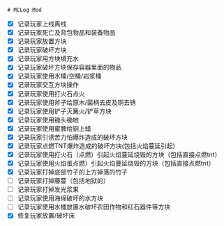     # MCLog Mod

- [x] 记录玩家上线离线 
- [x] 记录玩家死亡及背包物品和装备物品 
- [x] 记录玩家放置方块
- [x] 记录玩家破坏方块
- [x] 记录玩家用方块填充水
- [x] 记录玩家破坏方块保存容器里面的物品
- [x] 记录玩家使用水桶/空桶/岩浆桶
- [x] 记录玩家交互方块操作
- [x] 记录玩家使用打火石点火
- [x] 记录玩家使用斧子给原木/菌柄去皮及铜去锈
- [x] 记录玩家使用铲子灭篝火/铲草方块
- [x] 记录玩家使用锄头锄地
- [x] 记录玩家使用蜜脾给铜上蜡
- [x] 记录玩家引诱苦力怕爆炸造成的破坏方块
- [x] 记录玩家点燃TNT爆炸造成的破坏方块(包括火焰蔓延引起)
- [x] 记录玩家使用打火石（点燃）引起火焰蔓延烧毁的方块（包括直接点燃tnt）
- [x] 记录玩家使用火焰蛋点燃）引起火焰蔓延烧毁的方块（包括直接点燃tnt）
- [x] 记录玩家打掉底部竹子的上方掉落的竹子
- [ ] 记录玩家打掉藤蔓（包括地狱的）
- [ ] 记录玩家打掉发光浆果
- [ ] 记录玩家使用海绵破坏的水方块
- [ ] 记录玩家使用水桶放置水破坏农田作物和红石器件等方块
- [x] 修复玩家放置/破坏床
